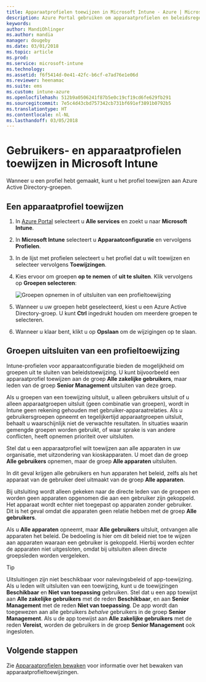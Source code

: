 ```yaml
---
title: Apparaatprofielen toewijzen in Microsoft Intune - Azure | Microsoft Docs
description: Azure Portal gebruiken om apparaatprofielen en beleidsregels toe te wijzen aan gebruikers en apparaten, en groepen uitsluiten voor de toewijzing van profielen in Microsoft Intune
keywords: 
author: MandiOhlinger
ms.author: mandia
manager: dougeby
ms.date: 03/01/2018
ms.topic: article
ms.prod: 
ms.service: microsoft-intune
ms.technology: 
ms.assetid: f6f5414d-0e41-42fc-b6cf-e7ad76e1e06d
ms.reviewer: heenamac
ms.suite: ems
ms.custom: intune-azure
ms.openlocfilehash: 512b9a0506241f87b5e0c19cf19cd6fe629fb291
ms.sourcegitcommit: 7e5c4d43cbd757342cb731bf691ef3891b0792b5
ms.translationtype: HT
ms.contentlocale: nl-NL
ms.lasthandoff: 03/05/2018
---
```

# <a name="assign-user-and-device-profiles-in-microsoft-intune"></a>Gebruikers- en apparaatprofielen toewijzen in Microsoft Intune 

Wanneer u een profiel hebt gemaakt, kunt u het profiel toewijzen aan Azure Active Directory-groepen.

## <a name="assign-a-device-profile"></a>Een apparaatprofiel toewijzen

1. In [Azure Portal](https://portal.azure.com) selecteert u **Alle services** en zoekt u naar **Microsoft Intune**.
2. In **Microsoft Intune** selecteert u **Apparaatconfiguratie** en vervolgens **Profielen**. 
3. In de lijst met profielen selecteert u het profiel dat u wilt toewijzen en selecteer vervolgens **Toewijzingen**.
4. Kies ervoor om groepen **op te nemen** of **uit te sluiten**. Klik vervolgens op **Groepen selecteren**:  

    ![Groepen opnemen in of uitsluiten van een profieltoewijzing](./media/group-include-exclude.png)

5. Wanneer u uw groepen hebt geselecteerd, kiest u een Azure Active Directory-groep. U kunt **Ctrl** ingedrukt houden om meerdere groepen te selecteren.
6. Wanneer u klaar bent, klikt u op **Opslaan** om de wijzigingen op te slaan.

## <a name="exclude-groups-from-a-profile-assignment"></a>Groepen uitsluiten van een profieltoewijzing

Intune-profielen voor apparaatconfiguratie bieden de mogelijkheid om groepen uit te sluiten van beleidstoewijzing. U kunt bijvoorbeeld een apparaatprofiel toewijzen aan de groep **Alle zakelijke gebruikers**, maar leden van de groep **Senior Management** uitsluiten van deze groep.

Als u groepen van een toewijzing uitsluit, u alleen gebruikers uitsluit of u alleen apparaatgroepen uitsluit (geen combinatie van groepen), wordt in Intune geen rekening gehouden met gebruiker-apparaatrelaties. Als u gebruikersgroepen opneemt en tegelijkertijd apparaatgroepen uitsluit, behaalt u waarschijnlijk niet de verwachte resultaten. In situaties waarin gemengde groepen worden gebruikt, of waar sprake is van andere conflicten, heeft opnemen prioriteit over uitsluiten.

Stel dat u een apparaatprofiel wilt toewijzen aan alle apparaten in uw organisatie, met uitzondering van kioskapparaten. U moet dan de groep **Alle gebruikers** opnemen, maar de groep **Alle apparaten** uitsluiten.

In dit geval krijgen alle gebruikers en hun apparaten het beleid, zelfs als het apparaat van de gebruiker deel uitmaakt van de groep **Alle apparaten**. 

Bij uitsluiting wordt alleen gekeken naar de directe leden van de groepen en worden geen apparaten opgenomen die aan een gebruiker zijn gekoppeld. Het apparaat wordt echter niet toegepast op apparaten zonder gebruiker. Dit is het geval omdat die apparaten geen relatie hebben met de groep **Alle gebruikers**. 

Als u **Alle apparaten** opneemt, maar **Alle gebruikers** uitsluit, ontvangen alle apparaten het beleid. De bedoeling is hier om dit beleid niet toe te wijzen aan apparaten waaraan een gebruiker is gekoppeld. Hierbij worden echter de apparaten niet uitgesloten, omdat bij uitsluiten alleen directe groepsleden worden vergeleken. 

>[!TIP]
>Uitsluitingen zijn niet beschikbaar voor nalevingsbeleid of app-toewijzing. Als u leden wilt uitsluiten van een toewijzing, kunt u de toewijzingen **Beschikbaar** en **Niet van toepassing** gebruiken. Stel dat u een app toewijst aan **Alle zakelijke gebruikers** met de reden **Beschikbaar**, en aan **Senior Management** met de reden **Niet van toepassing**. De app wordt dan toegewezen aan alle gebruikers *behalve* gebruikers in de groep **Senior Management**. Als u de app toewijst aan **Alle zakelijke gebruikers** met de reden **Vereist**, worden de gebruikers in de groep **Senior Management** ook ingesloten.
    
## <a name="next-steps"></a>Volgende stappen
Zie [Apparaatprofielen bewaken](device-profile-monitor.md) voor informatie over het bewaken van apparaatprofieltoewijzingen.